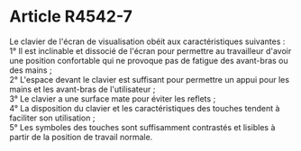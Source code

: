 # Article R4542-7

  
Le clavier de l'écran de visualisation obéit aux caractéristiques suivantes :   
1° Il est inclinable et dissocié de l'écran pour permettre au travailleur d'avoir une position confortable qui ne provoque pas de fatigue des avant-bras ou des mains ;   
2° L'espace devant le clavier est suffisant pour permettre un appui pour les mains et les avant-bras de l'utilisateur ;   
3° Le clavier a une surface mate pour éviter les reflets ;   
4° La disposition du clavier et les caractéristiques des touches tendent à faciliter son utilisation ;   
5° Les symboles des touches sont suffisamment contrastés et lisibles à partir de la position de travail normale.